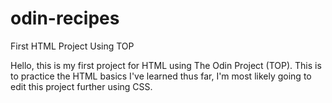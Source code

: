 # odin-recipes
First HTML Project Using TOP

Hello, this is my first project for HTML using The Odin Project (TOP). This is to practice the HTML basics I've learned thus far, I'm most likely going to edit this project further using CSS. 

